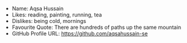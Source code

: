 * Name: Aqsa Hussain    
* Likes: reading, painting, running, tea
* Dislikes: being cold, mornings
* Favourite Quote: There are hundreds of paths up the same mountain
* GitHub Profile URL: https://github.com/aqsahussain-se